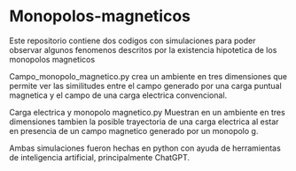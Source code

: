 # Monopolos-magneticos
Este repositorio contiene dos codigos con simulaciones para poder observar algunos fenomenos descritos por la existencia hipotetica de los monopolos magneticos

Campo_monopolo_magnetico.py crea un ambiente en tres dimensiones que permite ver las similitudes entre el campo generado por una carga puntual magnetica y el campo de una carga electrica convencional.

Carga electrica y monopolo magnetico.py Muestran en un ambiente en tres dimensiones tambien la posible trayectoria de una carga electrica al estar en presencia de un campo magnetico generado por un monopolo g. 

Ambas simulaciones fueron hechas en python con ayuda de herramientas de inteligencia artificial, principalmente ChatGPT. 
